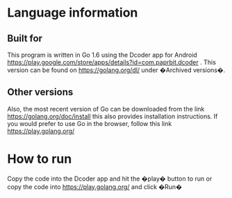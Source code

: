 # Language information 
## Built for
This program is written in Go 1.6 using the Dcoder app for Android https://play.google.com/store/apps/details?id=com.paprbit.dcoder . This version can be found on https://golang.org/dl/ under �Archived versions�. 
## Other versions
Also, the most recent version of Go can be downloaded from the link https://golang.org/doc/install this also provides installation instructions. If you would prefer to use Go in the browser, follow this link https://play.golang.org/ 
# How to run 
Copy the code into the Dcoder app and hit the �play� button to run
or copy the code into https://play.golang.org/ and click �Run�
